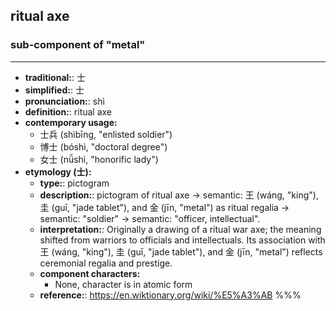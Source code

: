## ritual axe
### sub-component of "metal"
---
- **traditional:**: 士
- **simplified:**: 士
- **pronunciation:**: shì
- **definition:**: ritual axe
- **contemporary usage:**
  - 士兵 (shìbīng, "enlisted soldier")
  - 博士 (bóshì, "doctoral degree")
  - 女士 (nǚshì, "honorific lady")
- **etymology (士):**
  - **type:**: pictogram
  - **description:**: pictogram of ritual axe → semantic: 王 (wáng, "king"), 圭 (guī, "jade tablet"), and 金 (jīn, "metal") as ritual regalia → semantic: "soldier" → semantic: "officer, intellectual".
  - **interpretation:**: Originally a drawing of a ritual war axe; the meaning shifted from warriors to officials and intellectuals. Its association with 王 (wáng, "king"), 圭 (guī, "jade tablet"), and 金 (jīn, "metal") reflects ceremonial regalia and prestige.
  - **component characters:**
    - None, character is in atomic form
  - **reference:**: https://en.wiktionary.org/wiki/%E5%A3%AB
%%%
